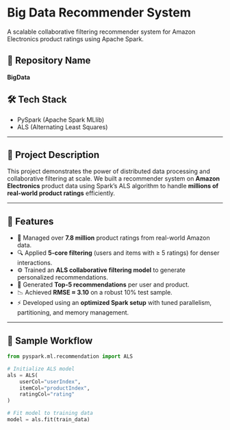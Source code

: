 # Big Data Recommender System

A scalable collaborative filtering recommender system for Amazon Electronics product ratings using Apache Spark.

## 📁 Repository Name
**BigData**

## 🛠 Tech Stack
- PySpark (Apache Spark MLlib)
- ALS (Alternating Least Squares)

---

## 📌 Project Description

This project demonstrates the power of distributed data processing and collaborative filtering at scale. We built a recommender system on **Amazon Electronics** product data using Spark’s ALS algorithm to handle **millions of real-world product ratings** efficiently.

---

## 🚀 Features

- 💾 Managed over **7.8 million** product ratings from real-world Amazon data.
- 🔍 Applied **5-core filtering** (users and items with ≥ 5 ratings) for denser interactions.
- ⚙️ Trained an **ALS collaborative filtering model** to generate personalized recommendations.
- 🎯 Generated **Top-5 recommendations** per user and product.
- 📉 Achieved **RMSE ≈ 3.10** on a robust 10% test sample.
- ⚡ Developed using an **optimized Spark setup** with tuned parallelism, partitioning, and memory management.

---

## 🧪 Sample Workflow

```python
from pyspark.ml.recommendation import ALS

# Initialize ALS model
als = ALS(
    userCol="userIndex",
    itemCol="productIndex",
    ratingCol="rating"
)

# Fit model to training data
model = als.fit(train_data)
